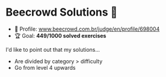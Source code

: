 # Beecrowd Solutions 🐝

* 👤 Profile: www.beecrowd.com.br/judge/en/profile/698004
* 🏆 Goal: **449/1000 solved exercises**

I'd like to point out that my solutions...

* Are divided by category > difficulty
* Go from level 4 upwards
